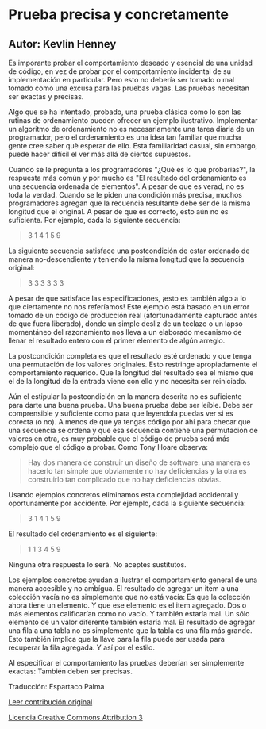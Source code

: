 Prueba precisa y concretamente
===================
Autor: Kevlin Henney
-------------------

Es imporante probar el comportamiento deseado y esencial de una unidad de código, en vez de probar por el comportamiento incidental de su implementación en particular. Pero esto no debería ser tomado o mal tomado como una excusa para las pruebas vagas. Las pruebas necesitan ser exactas y precisas.

Algo que se ha intentado, probado, una prueba clásica como lo son las rutinas de ordenamiento pueden ofrecer un ejemplo ilustrativo. Implementar un algoritmo de ordenamiento no es necesariamente una tarea diaria de un programador, pero el ordenamiento es una idea tan familiar que mucha gente cree saber què esperar de ello. Esta familiaridad casual, sin embargo, puede hacer difícil el ver más allá de ciertos supuestos.

Cuando se le pregunta a los programadores "¿Qué es lo que probarías?", la respuesta más común y por mucho es "El resultado del ordenamiento es una secuencia ordenada de elementos". A pesar de que es verad, no es toda la verdad. Cuando se le piden una condición más precisa, muchos programadores agregan que la recuencia resultante debe ser de la misma longitud que el original. A pesar de que es correcto, esto aún no es suficiente. Por ejemplo, dada la siguiente secuencia:

>3 1 4 1 5 9

La siguiente secuencia satisface una postcondición de estar ordenado de manera no-descendiente y teniendo la misma longitud que la secuencia original:

>3 3 3 3 3 3 

A pesar de que satisface las especificaciones, ¡esto es también algo a lo que ciertamente no nos referíamos! Este ejemplo está basado en un error tomado de un código de producción real (afortunadamente capturado antes de que fuera liberado), donde un simple desliz de un teclazo o un lapso momentáneo del razonamiento nos lleva a un elaborado mecanismo de llenar el resultado entero con el primer elemento de algún arreglo.

La postcondición completa es que el resultado esté ordenado y que tenga una permutación de los valores originales. Esto restringe apropiadamente el comportamiento requerido. Que la longitud del resultado sea el mismo que el de la longitud de la entrada viene con ello y no necesita ser reiniciado.

Aún el estipular la postcondición en la manera descrita no es suficiente para darte una buena prueba. Una buena prueba debe ser leíble. Debe ser comprensible y suficiente como para que leyendola puedas ver si es corecta (o no). A menos de que ya tengas código por ahí para checar que una secuencia se ordena y que esa secuencia contiene una permutaciòn de valores en otra, es muy probable que el código de prueba será más complejo que el código a probar. Como Tony Hoare observa:

>Hay dos manera de construir un diseño de software: una manera es hacerlo tan simple que obviamente no hay deficiencias y la otra es construirlo tan complicado que no hay deficiencias obvias.

Usando ejemplos concretos eliminamos esta complejidad accidental y oportunamente por accidente. Por ejemplo, dada la siguiente secuencia:

>3 1 4 1 5 9 

El resultado del ordenamiento es el siguiente:

>1 1 3 4 5 9 

Ninguna otra respuesta lo será. No aceptes sustitutos.

Los ejemplos concretos ayudan a ilustrar el comportamiento general de una manera accesible y no ambígua. El resultado de agregar un item a una colección vacía no es simplemente que no está vacía: Es que la colección ahora tiene un elemento. Y que ese elemento es el item agregado. Dos o más elementos calificarían como no vacío. Y también estaría mal. Un sólo elemento de un valor diferente también estaría mal. El resultado de agregar una fila a una tabla no es simplemente que la tabla es una fila más grande. Esto también implica que la llave para la fila puede ser usada para recuperar la fila agregada. Y así por el estilo.

Al especificar el comportamiento las pruebas deberían ser simplemente exactas: También deben ser precisas.


Traducción: Espartaco Palma


[Leer contribución original](http://programmer.97things.oreilly.com/wiki/index.php/Test_Precisely_and_Concretely)

[Licencia Creative Commons Attribution 3](http://creativecommons.org/licenses/by/3.0/us/deed.es)